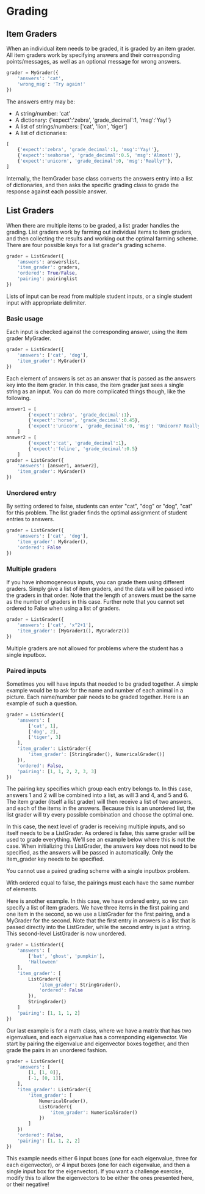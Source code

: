 Grading
=======

Item Graders
------------

When an individual item needs to be graded, it is graded by an item grader. All item graders work by specifying answers and their corresponding points/messages, as well as an optional message for wrong answers.

```python
grader = MyGrader({
    'answers': 'cat',
    'wrong_msg': 'Try again!'
})
```

The answers entry may be:
* A string/number: 'cat'
* A dictionary: {'expect':'zebra', 'grade_decimal':1, 'msg':'Yay!'}
* A list of strings/numbers: ['cat', 'lion', 'tiger']
* A list of dictionaries:
```python
[
    {'expect':'zebra', 'grade_decimal':1, 'msg':'Yay!'},
    {'expect':'seahorse', 'grade_decimal':0.5, 'msg':'Almost!'},
    {'expect':'unicorn', 'grade_decimal':0, 'msg':'Really?'},
]
```

Internally, the ItemGrader base class converts the answers entry into a list of dictionaries, and then asks the specific grading class to grade the response against each possible answer.


List Graders
------------

When there are multiple items to be graded, a list grader handles the grading. List graders work by farming out individual items to item graders, and then collecting the results and working out the optimal farming scheme. There are four possible keys for a list grader's grading scheme.

```python
grader = ListGrader({
    'answers': answerslist,
    'item_grader': graders,
    'ordered': True/False,
    'pairing': pairinglist
})
```

Lists of input can be read from multiple student inputs, or a single student input with appropriate delimiter.


### Basic usage

Each input is checked against the corresponding answer, using the item grader MyGrader.

```python
grader = ListGrader({
    'answers': ['cat', 'dog'],
    'item_grader': MyGrader()
})
```

Each element of answers is set as an answer that is passed as the answers key into the item grader. In this case, the item grader just sees a single string as an input. You can do more complicated things though, like the following.

```python
answer1 = [
        {'expect':'zebra', 'grade_decimal':1},
        {'expect':'horse', 'grade_decimal':0.45},
        {'expect':'unicorn', 'grade_decimal':0, 'msg': 'Unicorn? Really?'}
    ]
answer2 = [
        {'expect':'cat', 'grade_decimal':1},
        {'expect':'feline', 'grade_decimal':0.5}
    ]
grader = ListGrader({
    'answers': [answer1, answer2],
    'item_grader': MyGrader()
})
```


### Unordered entry

By setting ordered to false, students can enter "cat", "dog" or "dog", "cat" for this problem. The list grader finds the optimal assignment of student entries to answers.

```python
grader = ListGrader({
    'answers': ['cat', 'dog'],
    'item_grader': MyGrader(),
    'ordered': False
})
```


### Multiple graders

If you have inhomogeneous inputs, you can grade them using different graders. Simply give a list of item graders, and the data will be passed into the graders in that order. Note that the length of answers must be the same as the number of graders in this case. Further note that you cannot set ordered to False when using a list of graders.

```python
grader = ListGrader({
    'answers': ['cat', 'x^2+1'],
    'item_grader': [MyGrader1(), MyGrader2()]
})
```

Multiple graders are not allowed for problems where the student has a single inputbox.


### Paired inputs

Sometimes you will have inputs that needed to be graded together. A simple example would be to ask for the name and number of each animal in a picture. Each name/number pair needs to be graded together. Here is an example of such a question.

```python
grader = ListGrader({
    'answers': [
        ['cat', 1],
        ['dog', 2],
        ['tiger', 3]
    ],
    'item_grader': ListGrader({
        'item_grader': [StringGrader(), NumericalGrader()]
    }),
    'ordered': False,
    'pairing': [1, 1, 2, 2, 3, 3]
})
```

The pairing key specifies which group each entry belongs to. In this case, answers 1 and 2 will be combined into a list, as will 3 and 4, and 5 and 6. The item grader (itself a list grader) will then receive a list of two answers, and each of the items in the answers. Because this is an unordered list, the list grader will try every possible combination and choose the optimal one.

In this case, the next level of grader is receiving multiple inputs, and so itself needs to be a ListGrader. As ordered is false, this same grader will be used to grade everything. We'll see an example below where this is not the case. When initializing this ListGrader, the answers key does not need to be specified, as the answers will be passed in automatically. Only the item_grader key needs to be specified.

You cannot use a paired grading scheme with a single inputbox problem.

With ordered equal to false, the pairings must each have the same number of elements.

Here is another example. In this case, we have ordered entry, so we can specify a list of item graders. We have three items in the first pairing and one item in the second, so we use a ListGrader for the first pairing, and a MyGrader for the second. Note that the first entry in answers is a list that is passed directly into the ListGrader, while the second entry is just a string. This second-level ListGrader is now unordered.

```python
grader = ListGrader({
    'answers': [
        ['bat', 'ghost', 'pumpkin'],
        'Halloween'
    ],
    'item_grader': [
        ListGrader({
            'item_grader': StringGrader(),
            'ordered': False
        }),
        StringGrader()
    ]
    'pairing': [1, 1, 1, 2]
})
```

Our last example is for a math class, where we have a matrix that has two eigenvalues, and each eigenvalue has a corresponding eigenvector. We start by pairing the eigenvalue and eigenvector boxes together, and then grade the pairs in an unordered fashion.

```python
grader = ListGrader({
    'answers': [
        [1, [1, 0]],
        [-1, [0, 1]],
    ],
    'item_grader': ListGrader({
        'item_grader': [
            NumericalGrader(),
            ListGrader({
                'item_grader': NumericalGrader()
            })
        ]
    })
    'ordered': False,
    'pairing': [1, 1, 2, 2]
})
```

This example needs either 6 input boxes (one for each eigenvalue, three for each eigenvector), or 4 input boxes (one for each eigenvalue, and then a single input box for the eigenvector). If you want a challenge exercise, modify this to allow the eigenvectors to be either the ones presented here, or their negative!
